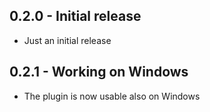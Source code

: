 ## 0.2.0 - Initial release
* Just an initial release

## 0.2.1 - Working on Windows
* The plugin is now usable also on Windows
